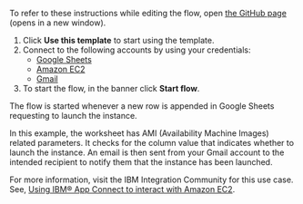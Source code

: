 To refer to these instructions while editing the flow, open [the GitHub page](https://github.com/ot4i/app-connect-templates/tree/main/resources/markdown/Launch%20an%20Amazon%20EC2%20instance%20whenever%20a%20new%20row%20is%20appended%20in%20Google%20Sheets%20requesting%20to%20launch%20the%20instance_instructions.md) (opens in a new window).

1. Click **Use this template** to start using the template.
2. Connect to the following accounts by using your credentials:
   - [Google Sheets](https://ibm.biz/acgsheets)
   - [Amazon EC2](https://ibm.biz/acamazonec2)
   - [Gmail](https://ibm.biz/acgmail)
3. To start the flow, in the banner click **Start flow**.

The flow is started whenever a new row is appended in Google Sheets requesting to launch the instance.

In this example, the worksheet has AMI (Availability Machine Images) related parameters. It checks for the column value that indicates whether to launch the instance. An email is then sent from your Gmail account to the intended recipient to notify them that the instance has been launched.

For more information, visit the IBM Integration Community for this use case. See, [Using IBM® App Connect to interact with Amazon EC2](https://community.ibm.com/community/user/integration/blogs/shamini-arumugam1/2022/10/07/using-ibm-app-connect-to-interact-with-amazon-ec2).

